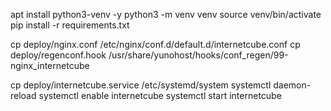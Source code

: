 apt install python3-venv -y
python3 -m venv venv
source venv/bin/activate
pip install -r requirements.txt

cp deploy/nginx.conf /etc/nginx/conf.d/default.d/internetcube.conf
cp deploy/regenconf.hook /usr/share/yunohost/hooks/conf_regen/99-nginx_internetcube

cp deploy/internetcube.service /etc/systemd/system
systemctl daemon-reload
systemctl enable internetcube
systemctl start internetcube
